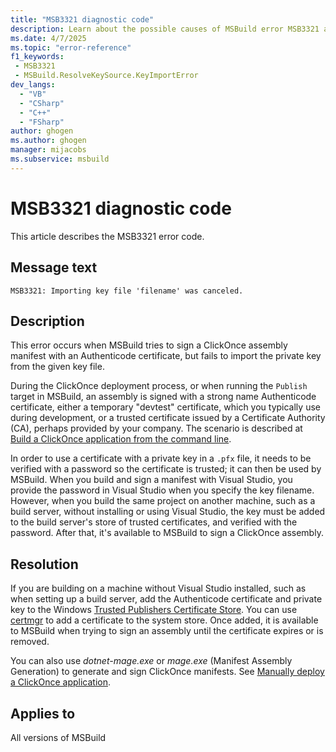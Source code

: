 ```yaml
---
title: "MSB3321 diagnostic code"
description: Learn about the possible causes of MSBuild error MSB3321 and get troubleshooting tips.
ms.date: 4/7/2025
ms.topic: "error-reference"
f1_keywords:
 - MSB3321
 - MSBuild.ResolveKeySource.KeyImportError
dev_langs:
  - "VB"
  - "CSharp"
  - "C++"
  - "FSharp"
author: ghogen
ms.author: ghogen
manager: mijacobs
ms.subservice: msbuild
---
```


# MSB3321 diagnostic code

<!-- :::ErrorDefinitionDescription::: -->
<!-- :::editable-content name="introDescription"::: -->
This article describes the MSB3321 error code.
<!-- :::editable-content-end::: -->

## Message text

```output
MSB3321: Importing key file 'filename' was canceled.
```

<!-- :::editable-content name="postOutputDescription"::: -->
## Description

This error occurs when MSBuild tries to sign a ClickOnce assembly manifest with an Authenticode certificate, but fails to import the private key from the given key file.

During the ClickOnce deployment process, or when running the `Publish` target in MSBuild, an assembly is signed with a strong name Authenticode certificate, either a temporary "devtest" certificate, which you typically use during development, or a trusted certificate issued by a Certificate Authority (CA), perhaps provided by your company. The scenario is described at [Build a ClickOnce application from the command line](/deployment/building-clickonce-applications-from-the-command-line). 

In order to use a certificate with a private key in a `.pfx` file, it needs to be verified with a password so the certificate is trusted; it can then be used by MSBuild. When you build and sign a manifest with Visual Studio, you provide the password in Visual Studio when you specify the key filename. However, when you build the same project on another machine, such as a build server, without installing or using Visual Studio, the key must be added to the build server's store of trusted certificates, and verified with the password. After that, it's available to MSBuild to sign a ClickOnce assembly.

## Resolution

If you are building on a machine without Visual Studio installed, such as when setting up a build server, add the Authenticode certificate and private key to the Windows [Trusted Publishers Certificate Store](/windows-hardware/drivers/install/trusted-publishers-certificate-store). You can use [certmgr](/windows-hardware/drivers/devtest/certmgr) to add a certificate to the system store. Once added, it is available to MSBuild when trying to sign an assembly until the certificate expires or is removed.

You can also use *dotnet-mage.exe* or *mage.exe* (Manifest Assembly Generation) to generate and sign ClickOnce manifests. See [Manually deploy a ClickOnce application](/deployment/walkthrough-manually-deploying-a-clickonce-application.md).

<!-- :::editable-content-end::: -->
<!-- :::ErrorDefinitionDescription-end::: -->

## Applies to

All versions of MSBuild
